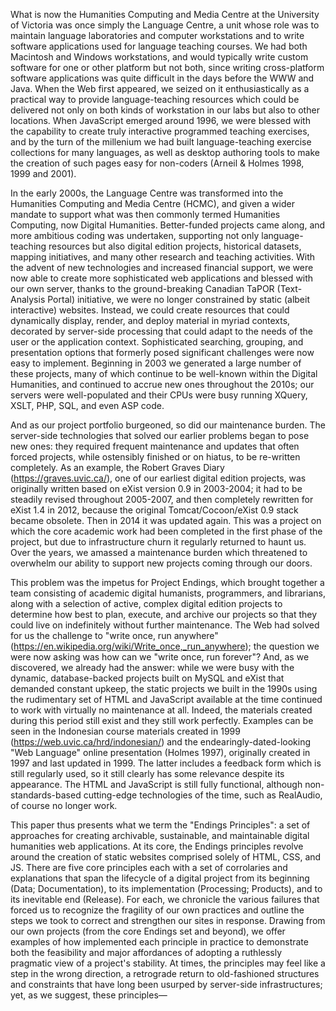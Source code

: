 <!-- Experimental attempt at combining INTRO_EARLY_DAYS with WHAT_IS_THIS.-->

What is now the Humanities Computing and Media Centre at the University of Victoria was once simply the Language Centre, a unit whose role was to maintain language laboratories and computer workstations and to write software applications used for language teaching courses. We had both Macintosh and Windows workstations, and would typically write custom software for one or other platform but not both, since writing cross-platform software applications was quite difficult in the days before the WWW and Java. When the Web first appeared, we seized on it enthusiastically as a practical way to provide language-teaching resources which could be delivered not only on both kinds of workstation in our labs but also to other locations. When JavaScript emerged around 1996, we were blessed with the capability to create truly interactive programmed teaching exercises, and by the turn of the millenium we had built language-teaching exercise collections for many languages, as well as desktop authoring tools to make the creation of such pages easy for non-coders (Arneil & Holmes 1998, 1999 and 2001).

In the early 2000s, the Language Centre was transformed into the Humanities Computing and Media Centre (HCMC), and given a wider mandate to support what was then commonly termed Humanities Computing, now Digital Humanities. Better-funded projects came along, and more ambitious coding was undertaken, supporting not only language-teaching resources but also digital edition projects, historical datasets, mapping initiatives, and many other research and teaching activities. With the advent of new technologies and increased financial support, we were now able to create more sophisticated web applications and blessed with our own server, thanks to the ground-breaking Canadian TaPOR (Text-Analysis Portal) initiative, we were no longer constrained by static (albeit interactive) websites. Instead, we could create resources that could dynamically display, render, and deploy material in myriad contexts, decorated by server-side processing that could adapt to the needs of the user or the application context. Sophisticated searching, grouping, and presentation options that formerly posed significant challenges were now easy to implement. Beginning in 2003 we generated a large number of these projects, many of which continue to be well-known within the Digital Humanities, and continued to accrue new ones throughout the 2010s; our servers were well-populated and their CPUs were busy running XQuery, XSLT, PHP, SQL, and even ASP code.

And as our project portfolio burgeoned, so did our maintenance burden. The server-side technologies that solved our earlier problems began to pose new ones: they required frequent maintenance and updates that often forced projects, while ostensibly finished or on hiatus, to be re-written completely. As an example, the Robert Graves Diary (https://graves.uvic.ca/), one of our earliest digital edition projects, was originally written based on eXist version 0.9 in 2003-2004; it had to be steadily revised throughout 2005-2007, and then completely rewritten for eXist 1.4 in 2012, because the original Tomcat/Cocoon/eXist 0.9 stack became obsolete. Then in 2014 it was updated again. This was a project on which the core academic work had been completed in the first phase of the project, but due to infrastructure churn it regularly returned to haunt us. Over the years, we amassed a maintenance burden which threatened to overwhelm our ability to support new projects coming through our doors.

This problem was the impetus for Project Endings, which brought together a team consisting of academic digital humanists, programmers, and librarians, along with a selection of active, complex digital edition projects to determine how best to plan, execute, and archive our projects so that they could live on indefinitely without further maintenance. The Web had solved for us the challenge to "write once, run anywhere" (https://en.wikipedia.org/wiki/Write_once,_run_anywhere); the question we were now asking was how can we "write once, run forever"? And, as we discovered, we already had the answer: while we were busy with the dynamic, database-backed projects built on MySQL and eXist that demanded constant upkeep, the static projects we built in the 1990s using the rudimentary set of HTML and JavaScript available at the time continued to work with virtually no maintenance at all. Indeed, the materials created during this period still exist and they still work perfectly. Examples can be seen in the Indonesian course materials created in 1999 (https://web.uvic.ca/hrd/indonesian/) and the endearingly-dated-looking "Web Language" online presentation (Holmes 1997), originally created in 1997 and last updated in 1999. The latter includes a feedback form which is still regularly used, so it still clearly has some relevance despite its appearance. The HTML and JavaScript is still fully functional, although non-standards-based cutting-edge technologies of the time, such as RealAudio, of course no longer work.

This paper thus presents what we term the "Endings Principles": a set of approaches for creating archivable, sustainable, and maintainable digital humanities web applications. At its core, the Endings principles revolve around the creation of static websites comprised solely of HTML, CSS, and JS. There are five core principles each with a set of corrolaries and explanations that span the lifecycle of a digital project from its beginning (Data; Documentation), to its implementation (Processing; Products), and to its inevitable end (Release). For each, we chronicle the various failures that forced us to recognize the fragility of our own practices and outline the steps we took to correct and strengthen our sites in response. Drawing from our own projects (from the core Endings set and beyond), we offer examples of how implemented each principle in practice to demonstrate both the feasibility and major affordances of adopting a ruthlessly pragmatic view of a project's stability. At times, the principles may feel like a step in the wrong direction, a retrograde return to old-fashioned structures and constraints that have long been usurped by server-side infrastructures; yet, as we suggest, these principles— 

